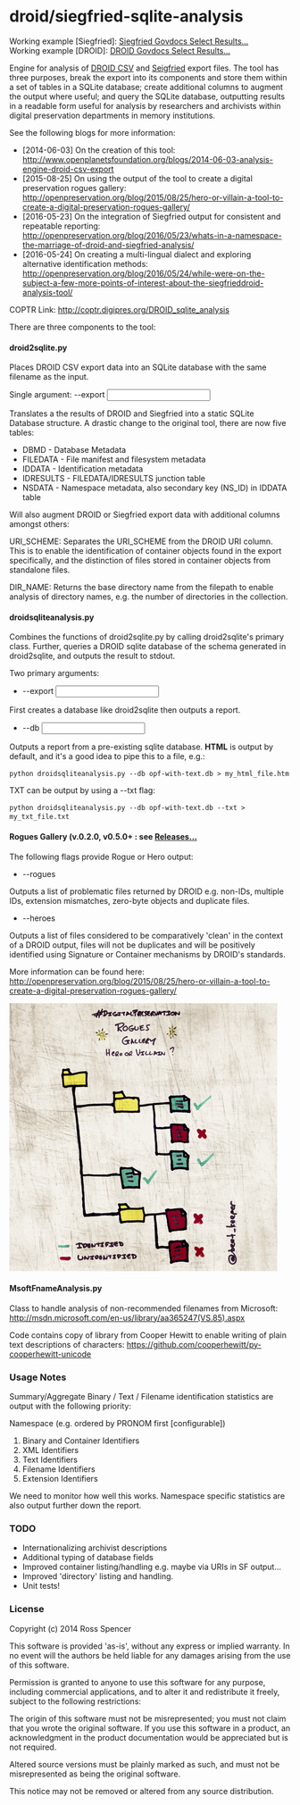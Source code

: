 droid/siegfried-sqlite-analysis
=====================

Working example [Siegfried]: [Siegfried Govdocs Select Results...](https://htmlpreview.github.io/?https://github.com/exponential-decay/digital-preservation-stage-boss-one/blob/master/identification-results/siegfried/sf-analysis-htm/sf-container-NOLIMIT.htm) <br/> 
Working example [DROID]: [DROID Govdocs Select Results...](https://htmlpreview.github.io/?https://github.com/exponential-decay/digital-preservation-stage-boss-one/blob/master/identification-results/droid/droid-analysis-htm/droid-container-NOLIMIT.htm)

Engine for analysis of [DROID CSV](https://github.com/digital-preservation/droid)
and [Seigfried](https://github.com/richardlehane/siegfried) export files. The tool has three 
purposes, break the export into its components and store them within a set of tables
in a SQLite database; create additional columns to augment the output where useful;
and query the SQLite database, outputting results in a readable form useful for
analysis by researchers and archivists within digital preservation departments
in memory institutions. 

See the following blogs for more information: 

* [2014-06-03] On the creation of this tool: http://www.openplanetsfoundation.org/blogs/2014-06-03-analysis-engine-droid-csv-export
* [2015-08-25] On using the output of the tool to create a digital preservation rogues gallery: http://openpreservation.org/blog/2015/08/25/hero-or-villain-a-tool-to-create-a-digital-preservation-rogues-gallery/ 
* [2016-05-23] On the integration of Siegfried output for consistent and repeatable reporting: http://openpreservation.org/blog/2016/05/23/whats-in-a-namespace-the-marriage-of-droid-and-siegfried-analysis/
* [2016-05-24] On creating a multi-lingual dialect and exploring alternative identification methods: http://openpreservation.org/blog/2016/05/24/while-were-on-the-subject-a-few-more-points-of-interest-about-the-siegfrieddroid-analysis-tool/ 

COPTR Link: http://coptr.digipres.org/DROID_sqlite_analysis 

There are three components to the tool:

#### droid2sqlite.py

Places DROID CSV export data into an SQLite database with the same filename
as the input. 

Single argument: --export <input filename>

Translates a the results of DROID and Siegfried into a static SQLite Database 
structure. A drastic change to the original tool, there are now five tables:

- DBMD - Database Metadata
- FILEDATA - File manifest and filesystem metadata
- IDDATA - Identification metadata
- IDRESULTS - FILEDATA/IDRESULTS junction table
- NSDATA - Namespace metadata, also secondary key (NS_ID) in IDDATA table

Will also augment DROID or Siegfried export data with additional columns amongst others:

URI_SCHEME: Separates the URI_SCHEME from the DROID URI column. This is to
enable the identification of container objects found in the export specifically,
and the distinction of files stored in container objects from standalone files. 

DIR_NAME: Returns the base directory name from the filepath to enable
analysis of directory names, e.g. the number of directories in the collection.

#### droidsqliteanalysis.py

Combines the functions of droid2sqlite.py by calling droid2sqlite's primary
class. Further, queries a DROID sqlite database of the schema generated in 
droid2sqlite, and outputs the result to stdout. 

Two primary arguments:

* --export <input filename>

First creates a database like droid2sqlite then outputs a report. 

* --db <input filename>

Outputs a report from a pre-existing sqlite database. **HTML** is output by default, and it's
a good idea to pipe this to a file, e.g.:

    python droidsqliteanalysis.py --db opf-with-text.db > my_html_file.htm
    
TXT can be output by using a --txt flag:

    python droidsqliteanalysis.py --db opf-with-text.db --txt > my_txt_file.txt

#### Rogues Gallery (v.0.2.0, v0.5.0+ : see [Releases...](https://github.com/exponential-decay/droid-sqlite-analysis/releases)

The following flags provide Rogue or Hero output:

* --rogues 

Outputs a list of problematic files returned by DROID e.g. non-IDs, multiple IDs,
extension mismatches, zero-byte objects and duplicate files. 

* --heroes

Outputs a list of files considered to be comparatively 'clean' in the context of 
a DROID output, files will not be duplicates and will be positively identified using
Signature or Container mechanisms by DROID's standards. 

More information can be found here: http://openpreservation.org/blog/2015/08/25/hero-or-villain-a-tool-to-create-a-digital-preservation-rogues-gallery/

![Rogues Gallery Animation](https://raw.githubusercontent.com/ross-spencer/rs-misc-scripts/master/rogues-gallery.gif)

#### MsoftFnameAnalysis.py

Class to handle analysis of non-recommended filenames from Microsoft:
http://msdn.microsoft.com/en-us/library/aa365247(VS.85).aspx 

Code contains copy of library from Cooper Hewitt to enable writing of plain text
descriptions of characters: https://github.com/cooperhewitt/py-cooperhewitt-unicode

### Usage Notes

Summary/Aggregate Binary / Text / Filename identification statistics are output with the following priority:

Namespace (e.g. ordered by PRONOM first [configurable])

1. Binary and Container Identifiers
2. XML Identifiers
3. Text Identifiers
4. Filename Identifiers
5. Extension Identifiers

We need to monitor how well this works. Namespace specific statistics are also output further down the report.

### TODO

* Internationalizing archivist descriptions
* Additional typing of database fields
* Improved container listing/handling e.g. maybe via URIs in SF output...
* Improved 'directory' listing and handling.
* Unit tests!

### License

Copyright (c) 2014 Ross Spencer

This software is provided 'as-is', without any express or implied warranty. In 
no event will the authors be held liable for any damages arising from the use of 
this software.

Permission is granted to anyone to use this software for any purpose, including 
commercial applications, and to alter it and redistribute it freely, subject to 
the following restrictions:

The origin of this software must not be misrepresented; you must not claim that 
you wrote the original software. If you use this software in a product, an 
acknowledgment in the product documentation would be appreciated but is not 
required.

Altered source versions must be plainly marked as such, and must not be 
misrepresented as being the original software.

This notice may not be removed or altered from any source distribution.
